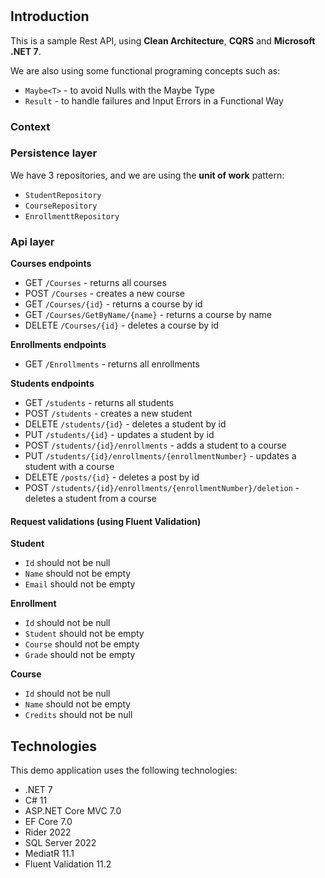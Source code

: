 #

## Introduction
This is a sample Rest API, using **Clean Architecture**, **CQRS** and **Microsoft .NET 7**. 

We are also using some functional programing concepts such as: 
- ``Maybe<T>`` - to avoid Nulls with the Maybe Type
- ``Result`` - to handle failures and Input Errors in a Functional Way


### Context
> 


### Persistence layer
We have 3 repositories, and we are using the **unit of work** pattern:

- `StudentRepository`
- `CourseRepository`
- `EnrollmenttRepository`

### Api layer

**Courses endpoints**

- GET `/Courses` - returns all courses
- POST `/Courses` - creates a new course
- GET `/Courses/{id}` - returns a course by id
- GET `/Courses/GetByName/{name}` - returns a course by name
- DELETE `/Courses/{id}` - deletes a course by id

**Enrollments endpoints**

- GET `/Enrollments` - returns all enrollments

**Students endpoints**

- GET `/students` - returns all students
- POST `/students` - creates a new student
- DELETE `/students/{id}` - deletes a student by id
- PUT `/students/{id}` - updates a student by id
- POST `/students/{id}/enrollments` - adds a student to a course
- PUT `/students/{id}/enrollments/{enrollmentNumber}` - updates a student with a course
- DELETE `/posts/{id}` - deletes a post by id
- POST `/students/{id}/enrollments/{enrollmentNumber}/deletion` - deletes a student from a course

#### Request validations (using Fluent Validation)
**Student**

- `Id` should not be null
- `Name` should not be empty
- `Email` should not be empty

**Enrollment**

- `Id` should not be null
- `Student` should not be empty
- `Course` should not be empty
- `Grade` should not be empty

**Course**

- `Id` should not be null
- `Name` should not be empty
- `Credits` should not be null

## Technologies
This demo application uses the following technologies:
 - .NET 7
 - C# 11
 - ASP.NET Core MVC 7.0
 - EF Core 7.0
 - Rider 2022
 - SQL Server 2022
 - MediatR 11.1
 - Fluent Validation 11.2

